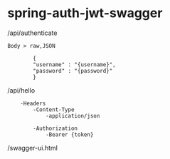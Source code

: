 # spring-auth-jwt-swagger

/api/authenticate

	Body > raw,JSON
~~~
		{
		"username" : "{username}",
		"password" : "{password}"
		}
 ~~~
 
/api/hello
~~~
	-Headers
		-Content-Type
			-application/json
      
		-Authorization
			-Bearer {token}
~~~

/swagger-ui.html
